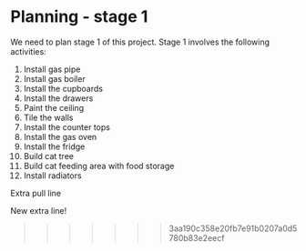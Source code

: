 # Planning - stage 1

We need to plan stage 1 of this project. Stage 1 involves the following activities:

1. Install gas pipe
1. Install gas boiler
1. Install the cupboards
1. Install the drawers
1. Paint the ceiling
1. Tile the walls
1. Install the counter tops
1. Install the gas oven
1. Install the fridge
1. Build cat tree
1. Build cat feeding area with food storage
1. Install radiators

Extra pull line

New extra line!
>>>>>>> 3aa190c358e20fb7e91b0207a0d5780b83e2eecf
